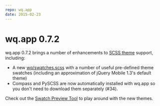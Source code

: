 ```yaml
---
repo: wq.app
date: 2015-02-23
---
```


# wq.app 0.7.2

wq.app 0.7.2 brings a number of enhancements to [SCSS theme](https://github.com/wq/wq.app/tree/v1.3.0a1/packages/jquery-mobile) support, including:
- A new [wq/swatches.scss](https://github.com/wq/wq.app/blob/master/scss/wq/swatches.scss) with a number of useful pre-defined theme swatches (including an approximation of jQuery Mobile 1.3's default theme)
- Compass and PySCSS are now automatically installed with wq.app so you don't need to download them separately (#34).

Check out the [Swatch Preview Tool](https://github.com/wq/wq.app/tree/v1.3.0a1/packages/jquery-mobile) to play around with the new themes.

